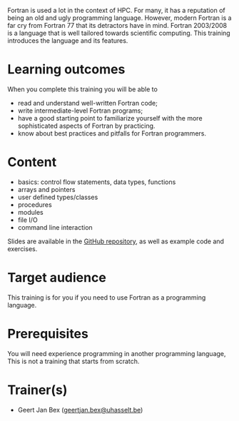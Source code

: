 Fortran is used a lot in the context of HPC.  For many, it has a
reputation of being an old and ugly programming language.  However,
modern Fortran is a far cry from Fortran 77 that its detractors have
in mind.  Fortran 2003/2008 is a language that is well tailored
towards scientific computing.  This training introduces the language
and its features.

# Learning outcomes

When you complete this training you will be able to

  * read and understand well-written Fortran code;
  * write intermediate-level Fortran programs;
  * have a good starting point to familiarize yourself with the more
    sophisticated aspects of Fortran by practicing.
  * know about best practices and pitfalls for Fortran programmers.

# Content

  * basics: control flow statements, data types, functions
  * arrays and pointers
  * user defined types/classes
  * procedures
  * modules
  * file I/O
  * command line interaction

Slides are available in the [GitHub repository](https://github.com/gjbex/FortranForProgrammers),
as well as example code and exercises.

# Target audience

This training is for you if you need to use Fortran as a programming
language.


# Prerequisites

You will need experience programming in another programming language,
This is not a training that starts from scratch.

# Trainer(s)

  * Geert Jan Bex ([geertjan.bex@uhasselt.be](mailto:geertjan.bex@uhasselt.be))
